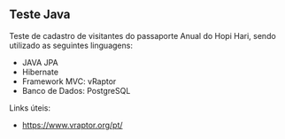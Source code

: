 ## Teste Java



Teste de cadastro de visitantes do passaporte Anual do Hopi Hari, sendo utilizado as seguintes linguagens:

* JAVA JPA
* Hibernate
* Framework MVC: vRaptor
* Banco de Dados: PostgreSQL



Links úteis:

* https://www.vraptor.org/pt/

